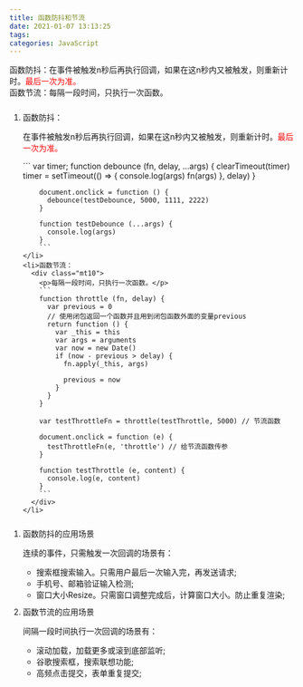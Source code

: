 ```yaml
---
title: 函数防抖和节流
date: 2021-01-07 13:13:25
tags:
categories: JavaScript
---
```

<style type="text/css">
.mt5 {
  margin-top: 5px;
}
.mt10 {
  margin-top: 10px;
}
.pt10 {
  padding-top: 10px;
}
.red {
  color: red;
}
</style>

<div>函数防抖：在事件被触发n秒后再执行回调，如果在这n秒内又被触发，则重新计时。<span class="red">最后一次为准。</span></div>
<div>函数节流：每隔一段时间，只执行一次函数。</div>

<!-- more -->

<ol class="pt10">
    <li>函数防抖：
      <div class="mt5">
        <p>在事件被触发n秒后再执行回调，如果在这n秒内又被触发，则重新计时。<span class="red">最后一次为准。</span></p>
      </div>
        ```
        var timer;
        function debounce (fn, delay, ...args) {
          clearTimeout(timer)
          timer = setTimeout(() => {
            console.log(args)
            fn(args)
          }, delay)
        }

        document.onclick = function () {
          debounce(testDebounce, 5000, 1111, 2222)
        }

        function testDebounce (...args) {
          console.log(args)
        }
        ```
    </li>
    <li>函数节流：
      <div class="mt10">
        <p>每隔一段时间，只执行一次函数。</p>
        ```
        function throttle (fn, delay) {
          var previous = 0
          // 使用闭包返回一个函数并且用到闭包函数外面的变量previous
          return function () {
            var _this = this
            var args = arguments
            var now = new Date()
            if (now - previous > delay) {
              fn.apply(_this, args)

              previous = now
            }
          }
        }

        var testThrottleFn = throttle(testThrottle, 5000) // 节流函数

        document.onclick = function (e) {
          testThrottleFn(e, 'throttle') // 给节流函数传参
        }

        function testThrottle (e, content) {
          console.log(e, content)
        }
        ```
      </div>
    </li>
</ol>

<div>
  <ol>
    <li class="pt10">
      函数防抖的应用场景
      <div class="mt10">
        <p>连续的事件，只需触发一次回调的场景有：</p>
        <ul>
          <li>搜索框搜索输入。只需用户最后一次输入完，再发送请求;</li>
          <li>手机号、邮箱验证输入检测;</li>
          <li>窗口大小Resize。只需窗口调整完成后，计算窗口大小。防止重复渲染;</li>
        </ul>
      </div>
    </li>
    <li class="pt10">
      函数节流的应用场景
      <div class="mt10">
        <p>间隔一段时间执行一次回调的场景有：</p>
        <ul>
          <li>滚动加载，加载更多或滚到底部监听;</li>
          <li>谷歌搜索框，搜索联想功能;</li>
          <li>高频点击提交，表单重复提交;</li>
        </ul>
      </div>
    </li>
  </ol>
</div>